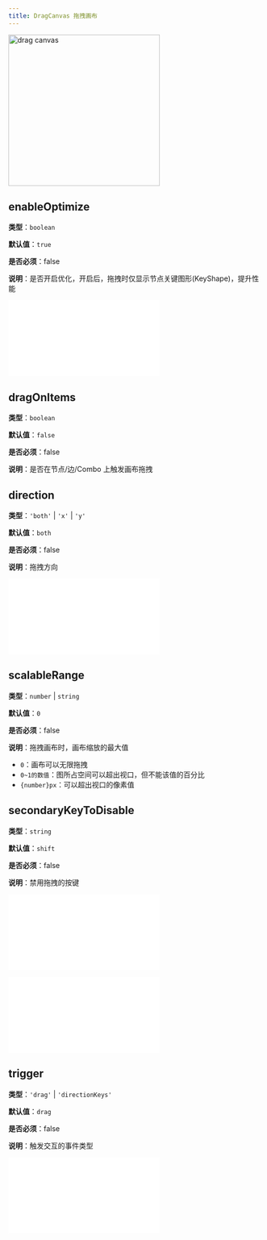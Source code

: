 ```yaml
---
title: DragCanvas 拖拽画布
---
```


<img alt="drag canvas" src="https://mdn.alipayobjects.com/huamei_qa8qxu/afts/img/A*zG5VTJ6tPakAAAAAAAAAAAAADmJ7AQ/original" height='300'/>

## enableOptimize

**类型**：`boolean`

**默认值**：`true`

**是否必须**：false

**说明**：是否开启优化，开启后，拖拽时仅显示节点关键图形(KeyShape)，提升性能

<embed src="../../common/BehaviorEventName.zh.md"></embed>

## dragOnItems

**类型**：`boolean`

**默认值**：`false`

**是否必须**：false

**说明**：是否在节点/边/Combo 上触发画布拖拽

## direction

**类型**：`'both'` | `'x'` | `'y'`

**默认值**：`both`

**是否必须**：false

**说明**：拖拽方向

<embed src="../../common/BehaviorSecondaryKey.zh.md"></embed>

## scalableRange

**类型**：`number` | `string`

**默认值**：`0`

**是否必须**：false

**说明**：拖拽画布时，画布缩放的最大值

- `0`：画布可以无限拖拽
- `0~1的数值`：图所占空间可以超出视口，但不能该值的百分比
- `{number}px`：可以超出视口的像素值

<!-- TODO 这里需要确定下取值含义 -->

## secondaryKeyToDisable

**类型**：`string`

**默认值**：`shift`

**是否必须**：false

**说明**：禁用拖拽的按键

<embed src="../../common/BehaviorShouldBegin.zh.md"></embed>

<embed src="../../common/BehaviorSpeedUpKey.zh.md"></embed>

## trigger

**类型**：`'drag'` | `'directionKeys'`

**默认值**：`drag`

**是否必须**：false

**说明**：触发交互的事件类型

<embed src="../../common/IG6GraphEvent.zh.md"></embed>
